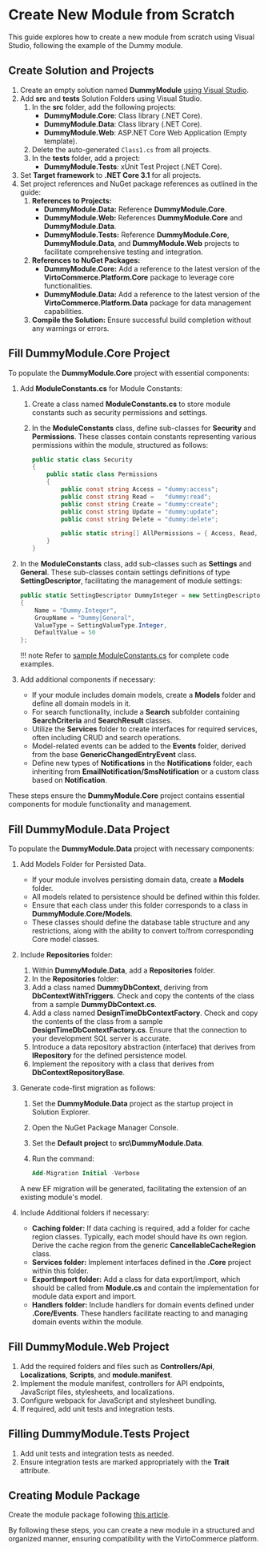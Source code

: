# Create New Module from Scratch

This guide explores how to create a new module from scratch using Visual Studio, following the example of the Dummy module.

## Create Solution and Projects

1. Create an empty solution named **DummyModule** [using Visual Studio](https://learn.microsoft.com/en-us/visualstudio/get-started/tutorial-projects-solutions?view=vs-2022##create-a-solution).
1. Add **src** and **tests** Solution Folders using Visual Studio.
    1. In the **src** folder, add the following projects:
        * **DummyModule.Core**: Class library (.NET Core).
        * **DummyModule.Data**: Class library (.NET Core).
        * **DummyModule.Web**: ASP.NET Core Web Application (Empty template).
    1. Delete the auto-generated `Class1.cs` from all projects.
    1. In the **tests** folder, add a project:
        * **DummyModule.Tests**: xUnit Test Project (.NET Core).
1. Set **Target framework** to **.NET Core 3.1** for all projects.
1. Set project references and NuGet package references as outlined in the guide:
    1. **References to Projects:**
        * **DummyModule.Data:** Reference **DummyModule.Core**.
        * **DummyModule.Web:** References **DummyModule.Core** and **DummyModule.Data**.
        * **DummyModule.Tests:** Reference **DummyModule.Core**, **DummyModule.Data**, and **DummyModule.Web** projects to facilitate comprehensive testing and integration.
    1. **References to NuGet Packages:**
        * **DummyModule.Core:** Add a reference to the latest version of the **VirtoCommerce.Platform.Core** package to leverage core functionalities.
        * **DummyModule.Data:** Add a reference to the latest version of the **VirtoCommerce.Platform.Data** package for data management capabilities.
    1. **Compile the Solution:** Ensure successful build completion without any warnings or errors.

## Fill DummyModule.Core Project

To populate the **DummyModule.Core** project with essential components:

1. Add **ModuleConstants.cs** for Module Constants:

   1. Create a class named **ModuleConstants.cs** to store module constants such as security permissions and settings.
   1. In the **ModuleConstants** class, define sub-classes for **Security** and **Permissions**. These classes contain constants representing various permissions within the module, structured as follows:

        ```csharp
        public static class Security
        {
            public static class Permissions
            {
                public const string Access = "dummy:access";
                public const string Read =   "dummy:read";
                public const string Create = "dummy:create";
                public const string Update = "dummy:update";
                public const string Delete = "dummy:delete";

                public static string[] AllPermissions = { Access, Read, Create, Update, Delete };
            }
        }
        ```

1. In the **ModuleConstants** class, add sub-classes such as **Settings** and **General**. These sub-classes contain settings definitions of type **SettingDescriptor**, facilitating the management of module settings:

    ```csharp
    public static SettingDescriptor DummyInteger = new SettingDescriptor
    {
        Name = "Dummy.Integer",
        GroupName = "Dummy|General",
        ValueType = SettingValueType.Integer,
        DefaultValue = 50
    };
    ```

    !!! note
        Refer to [sample ModuleConstants.cs](https://github.com/VirtoCommerce/vc-samples/blob/v3/DummyModule/DummyModule/src/DummyModule.Core/ModuleConstants.cs) for complete code examples.

1. Add additional components if necessary:

   * If your module includes domain models, create a **Models** folder and define all domain models in it.
   * For search functionality, include a **Search** subfolder containing **SearchCriteria** and **SearchResult** classes.
   * Utilize the **Services** folder to create interfaces for required services, often including CRUD and search operations.
   * Model-related events can be added to the **Events** folder, derived from the base **GenericChangedEntryEvent** class.
   * Define new types of **Notifications** in the **Notifications** folder, each inheriting from **EmailNotification/SmsNotification** or a custom class based on **Notification**.

These steps ensure the **DummyModule.Core** project contains essential components for module functionality and management.

## Fill DummyModule.Data Project

To populate the **DummyModule.Data** project with necessary components:

1. Add Models Folder for Persisted Data.

   * If your module involves persisting domain data, create a **Models** folder.
   * All models related to persistence should be defined within this folder.
   * Ensure that each class under this folder corresponds to a class in **DummyModule.Core/Models**.
   * These classes should define the database table structure and any restrictions, along with the ability to convert to/from corresponding Core model classes.

1. Include **Repositories** folder:
   1. Within **DummyModule.Data**, add a **Repositories** folder.
   1. In the **Repositories** folder:
     1. Add a class named **DummyDbContext**, deriving from **DbContextWithTriggers**. Check and copy the contents of the class from a sample **DummyDbContext.cs**.
     1. Add a class named **DesignTimeDbContextFactory**. Check and copy the contents of the class from a sample **DesignTimeDbContextFactory.cs**. Ensure that the connection to your development SQL server is accurate.
    1. Introduce a data repository abstraction (interface) that derives from **IRepository** for the defined persistence model.
    1. Implement the repository with a class that derives from **DbContextRepositoryBase<DummyDbContext>**.

1. Generate code-first migration as follows:
    1. Set the **DummyModule.Data** project as the startup project in Solution Explorer.
    1. Open the NuGet Package Manager Console.
    1. Set the **Default project** to **src\DummyModule.Data**.
    1. Run the command:

       ```sql
       Add-Migration Initial -Verbose
       ```

     A new EF migration will be generated, facilitating the extension of an existing module's model.

1. Include Additional folders if necessary:

   * **Caching folder:** If data caching is required, add a folder for cache region classes. Typically, each model should have its own region. Derive the cache region from the generic **CancellableCacheRegion<T>** class.
   * **Services folder:** Implement interfaces defined in the **.Core** project within this folder.
   * **ExportImport folder:** Add a class for data export/import, which should be called from **Module.cs** and contain the implementation for module data export and import.
   * **Handlers folder:** Include handlers for domain events defined under **.Core/Events**. These handlers facilitate reacting to and managing domain events within the module.

## Fill DummyModule.Web Project

1. Add the required folders and files such as **Controllers/Api**, **Localizations**, **Scripts**, and **module.manifest**.
1. Implement the module manifest, controllers for API endpoints, JavaScript files, stylesheets, and localizations.
1. Configure webpack for JavaScript and stylesheet bundling.
1. If required, add unit tests and integration tests.

## Filling DummyModule.Tests Project

1. Add unit tests and integration tests as needed.
1. Ensure integration tests are marked appropriately with the **Trait** attribute.

## Creating Module Package

Create the module package following [this article](../../CLI-tools/overview.md).

By following these steps, you can create a new module in a structured and organized manner, ensuring compatibility with the VirtoCommerce platform.
